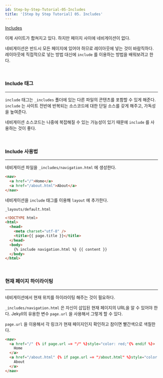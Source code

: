 ```yaml
---
id: Step-by-Step-Tutorial-05-Includes
title: '[Step by Step Tutorial] 05. Includes'
---
```


[Includes](https://jekyllrb.com/docs/step-by-step/05-includes/)

이제 사이트가 합쳐지고 있다. 하지만 페이지 사이에 네비게이션이 없다.

네비게이션은 반드시 모든 페이지에 있어야 하므로 레이아웃에 넣는 것이 바람직하다. 레이아웃에 직접적으로 넣는 방법 대신에 `include` 를 이용하는 방법을 배워보려고 한다.

<br/>

### Include 태그

---

`include` 태그는 `_includes` 폴더에 있는 다른 파일의 콘텐츠를 포함할 수 있게 해준다. `include` 는 사이트 전반에 반복되는 소스코드에 대한 단일 소스를 갖게 해주고, 가독성을 높여준다.

네비게이션 소스코드는 나중에 복잡해질 수 있는 가능성이 있기 때문에 `include` 를 사용하는 것이 좋다.

<br/>

### Include 사용법

---

네비게이션 파일을 `_includes/navigation.html` 에 생성한다.

```html
<nav>
  <a href="/">Home</a>
  <a href="/about.html">About</a>
</nav>
```

네비게이션을 `include` 태그를 이용해 `layout` 에 추가한다.

`_layouts/default.html`

```html
<!DOCTYPE html>
<html>
  <head>
    <meta charset="utf-8" />
    <title>{{ page.title }}</title>
  </head>
  <body>
    {% include navigation.html %} {{ content }}
  </body>
</html>
```

<br/>

### 현재 페이지 하이라이팅

---

네비게이션에서 현재 위치를 하이라이팅 해주는 것이 필요하다.

`_includes/navigation.html` 은 자신이 삽입된 현재 페이지의 URL을 알 수 있어야 한다. Jekyll의 유용한 변수 `page.url` 을 사용해서 그렇게 할 수 있다.

`page.url` 을 이용해서 각 링크가 현재 페이지인지 확인하고 참이면 빨간색으로 색칠한다.

```html
<nav>
  <a href="/" {% if page.url == "/" %}style="color: red;"{% endif %}>
    Home
  </a>
  <a href="/about.html" {% if page.url == "/about.html" %}style="color: red;"{% endif %}>
    About
  </a>
</nav>
```

<br/>
